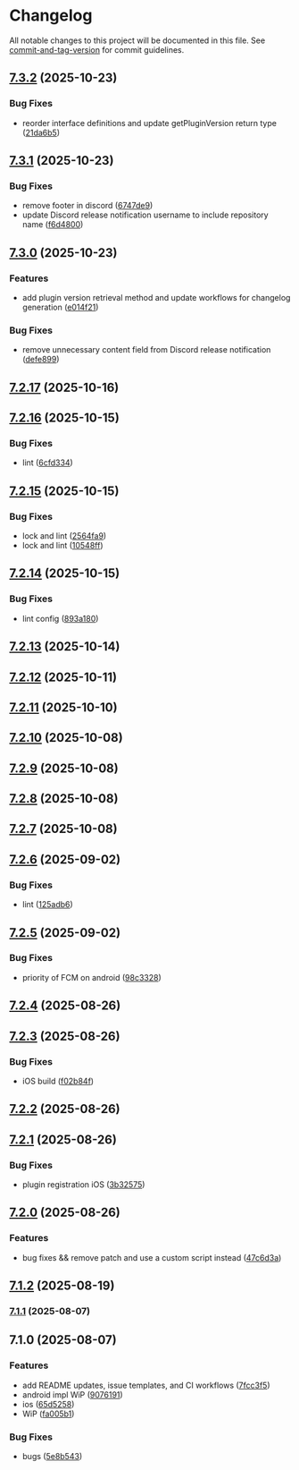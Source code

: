 # Changelog

All notable changes to this project will be documented in this file. See [commit-and-tag-version](https://github.com/absolute-version/commit-and-tag-version) for commit guidelines.

## [7.3.2](https://github.com/Cap-go/capacitor-twilio-voice/compare/7.3.1...7.3.2) (2025-10-23)


### Bug Fixes

* reorder interface definitions and update getPluginVersion return type ([21da6b5](https://github.com/Cap-go/capacitor-twilio-voice/commit/21da6b52c4603158327d504236f6c16c7442be12))

## [7.3.1](https://github.com/Cap-go/capacitor-twilio-voice/compare/7.3.0...7.3.1) (2025-10-23)


### Bug Fixes

* remove footer in discord ([6747de9](https://github.com/Cap-go/capacitor-twilio-voice/commit/6747de926171e6f9a006da678267c2173d39bb0d))
* update Discord release notification username to include repository name ([f6d4800](https://github.com/Cap-go/capacitor-twilio-voice/commit/f6d4800442ae2d36870cbc671599d2045d5eebd7))

## [7.3.0](https://github.com/Cap-go/capacitor-twilio-voice/compare/7.2.17...7.3.0) (2025-10-23)


### Features

* add plugin version retrieval method and update workflows for changelog generation ([e014f21](https://github.com/Cap-go/capacitor-twilio-voice/commit/e014f2144308eeae8b64b8a8c061c5f720c61e82))


### Bug Fixes

* remove unnecessary content field from Discord release notification ([defe899](https://github.com/Cap-go/capacitor-twilio-voice/commit/defe899258a2dcf47f22137b47177ec4a0187409))

## [7.2.17](https://github.com/Cap-go/capacitor-twilio-voice/compare/7.2.16...7.2.17) (2025-10-16)

## [7.2.16](https://github.com/Cap-go/capacitor-twilio-voice/compare/7.2.15...7.2.16) (2025-10-15)


### Bug Fixes

* lint ([6cfd334](https://github.com/Cap-go/capacitor-twilio-voice/commit/6cfd334a84b0369a5ae815cc7618e585b2c09950))

## [7.2.15](https://github.com/Cap-go/capacitor-twilio-voice/compare/7.2.14...7.2.15) (2025-10-15)


### Bug Fixes

* lock and lint ([2564fa9](https://github.com/Cap-go/capacitor-twilio-voice/commit/2564fa9985082da50dd60e67f45c8ae27d187b19))
* lock and lint ([10548ff](https://github.com/Cap-go/capacitor-twilio-voice/commit/10548ff5f32cc2f5912f00b8c2ea02c70ae9b457))

## [7.2.14](https://github.com/Cap-go/capacitor-twilio-voice/compare/7.2.13...7.2.14) (2025-10-15)


### Bug Fixes

* lint config ([893a180](https://github.com/Cap-go/capacitor-twilio-voice/commit/893a1800a15645f1417af3ab48cbb6a224d86aa8))

## [7.2.13](https://github.com/Cap-go/capacitor-twilio-voice/compare/7.2.12...7.2.13) (2025-10-14)

## [7.2.12](https://github.com/Cap-go/capacitor-twilio-voice/compare/7.2.11...7.2.12) (2025-10-11)

## [7.2.11](https://github.com/Cap-go/capacitor-twilio-voice/compare/7.2.10...7.2.11) (2025-10-10)

## [7.2.10](https://github.com/Cap-go/capacitor-twilio-voice/compare/7.2.9...7.2.10) (2025-10-08)

## [7.2.9](https://github.com/Cap-go/capacitor-twilio-voice/compare/7.2.8...7.2.9) (2025-10-08)

## [7.2.8](https://github.com/Cap-go/capacitor-twilio-voice/compare/7.2.7...7.2.8) (2025-10-08)

## [7.2.7](https://github.com/Cap-go/capacitor-twilio-voice/compare/7.2.6...7.2.7) (2025-10-08)

## [7.2.6](https://github.com/Cap-go/capacitor-twilio-voice/compare/7.2.5...7.2.6) (2025-09-02)


### Bug Fixes

* lint ([125adb6](https://github.com/Cap-go/capacitor-twilio-voice/commit/125adb631f3c05d35b7d6c0002504357e5c99a5b))

## [7.2.5](https://github.com/Cap-go/capacitor-twilio-voice/compare/7.2.4...7.2.5) (2025-09-02)


### Bug Fixes

* priority of FCM on android ([98c3328](https://github.com/Cap-go/capacitor-twilio-voice/commit/98c33284d84cb32f58197efa0ac1d24462e38efe))

## [7.2.4](https://github.com/Cap-go/capacitor-twilio-voice/compare/7.2.3...7.2.4) (2025-08-26)

## [7.2.3](https://github.com/Cap-go/capacitor-twilio-voice/compare/7.2.2...7.2.3) (2025-08-26)


### Bug Fixes

* iOS build ([f02b84f](https://github.com/Cap-go/capacitor-twilio-voice/commit/f02b84f53c4114c512d08f224d24330573f6707b))

## [7.2.2](https://github.com/Cap-go/capacitor-twilio-voice/compare/7.2.1...7.2.2) (2025-08-26)

## [7.2.1](https://github.com/Cap-go/capacitor-twilio-voice/compare/7.2.0...7.2.1) (2025-08-26)


### Bug Fixes

* plugin registration iOS ([3b32575](https://github.com/Cap-go/capacitor-twilio-voice/commit/3b3257583ebcfec974cf898f644aba225d7af578))

## [7.2.0](https://github.com/Cap-go/capacitor-twilio-voice/compare/7.1.2...7.2.0) (2025-08-26)


### Features

* bug fixes && remove patch and use a custom script instead ([47c6d3a](https://github.com/Cap-go/capacitor-twilio-voice/commit/47c6d3a32816376965826b1da3880c4e5466a620))

## [7.1.2](https://github.com/Cap-go/capacitor-twilio-voice/compare/7.1.1...7.1.2) (2025-08-19)

### [7.1.1](https://github.com/Cap-go/capacitor-twilio-voice/compare/7.1.0...7.1.1) (2025-08-07)

## 7.1.0 (2025-08-07)


### Features

* add README updates, issue templates, and CI workflows ([7fcc3f5](https://github.com/Cap-go/capacitor-twilio-voice/commit/7fcc3f55c8768d3c14f519fd22d2f751c3f4d52f))
* android impl WiP ([9076191](https://github.com/Cap-go/capacitor-twilio-voice/commit/907619131391aeb1b026f1a1be534339dd761155))
* ios ([65d5258](https://github.com/Cap-go/capacitor-twilio-voice/commit/65d5258d28c9d20f94196cfd71ad8f1f1973b2ee))
* WiP ([fa005b1](https://github.com/Cap-go/capacitor-twilio-voice/commit/fa005b18e66845586bd9ef9a95c0736db61b9e01))


### Bug Fixes

* bugs ([5e8b543](https://github.com/Cap-go/capacitor-twilio-voice/commit/5e8b5433b5d968f6d5a1b456e1ede131bae195b7))
